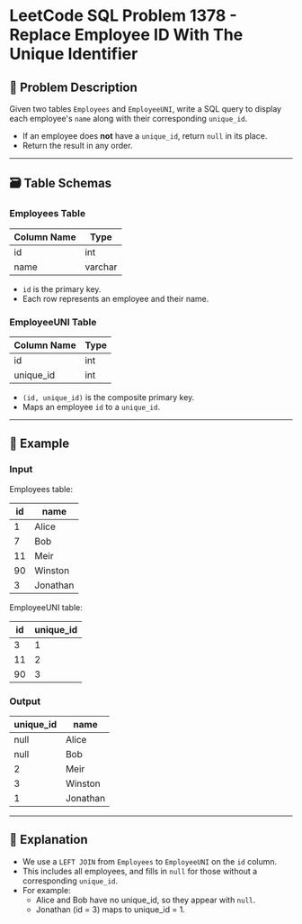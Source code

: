 # LeetCode SQL Problem 1378 - Replace Employee ID With The Unique Identifier

## 📘 Problem Description

Given two tables `Employees` and `EmployeeUNI`, write a SQL query to display each employee's `name` along with their corresponding `unique_id`.

- If an employee does **not** have a `unique_id`, return `null` in its place.
- Return the result in any order.

---

## 🗃️ Table Schemas

### Employees Table

| Column Name | Type    |
|-------------|---------|
| id          | int     |
| name        | varchar |

- `id` is the primary key.
- Each row represents an employee and their name.

### EmployeeUNI Table

| Column Name | Type |
|-------------|------|
| id          | int  |
| unique_id   | int  |

- `(id, unique_id)` is the composite primary key.
- Maps an employee `id` to a `unique_id`.

---

## 🧪 Example

### Input

Employees table:

| id  | name     |
|-----|----------|
| 1   | Alice    |
| 7   | Bob      |
| 11  | Meir     |
| 90  | Winston  |
| 3   | Jonathan |

EmployeeUNI table:

| id  | unique_id |
|-----|-----------|
| 3   | 1         |
| 11  | 2         |
| 90  | 3         |

### Output

| unique_id | name     |
|-----------|----------|
| null      | Alice    |
| null      | Bob      |
| 2         | Meir     |
| 3         | Winston  |
| 1         | Jonathan |

---

## 🧠 Explanation

- We use a `LEFT JOIN` from `Employees` to `EmployeeUNI` on the `id` column.
- This includes all employees, and fills in `null` for those without a corresponding `unique_id`.
- For example:
    - Alice and Bob have no unique_id, so they appear with `null`.
    - Jonathan (id = 3) maps to unique_id = 1.
